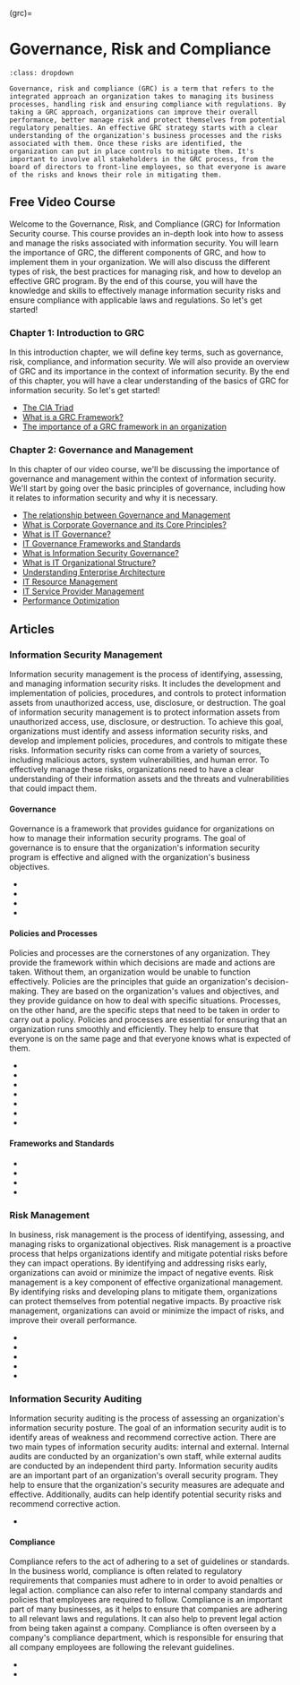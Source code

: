 (grc)=
# Governance, Risk and Compliance

```{admonition} What is GRC?
:class: dropdown

Governance, risk and compliance (GRC) is a term that refers to the integrated approach an organization takes to managing its business processes, handling risk and ensuring compliance with regulations. By taking a GRC approach, organizations can improve their overall performance, better manage risk and protect themselves from potential regulatory penalties. An effective GRC strategy starts with a clear understanding of the organization's business processes and the risks associated with them. Once these risks are identified, the organization can put in place controls to mitigate them. It's important to involve all stakeholders in the GRC process, from the board of directors to front-line employees, so that everyone is aware of the risks and knows their role in mitigating them.
```

## Free Video Course

Welcome to the Governance, Risk, and Compliance (GRC) for Information Security course. This course provides an in-depth look into how to assess and manage the risks associated with information security. You will learn the importance of GRC, the different components of GRC, and how to implement them in your organization. We will also discuss the different types of risk, the best practices for managing risk, and how to develop an effective GRC program. By the end of this course, you will have the knowledge and skills to effectively manage information security risks and ensure compliance with applicable laws and regulations. So let's get started!

### Chapter 1: Introduction to GRC

In this introduction chapter, we will define key terms, such as governance, risk, compliance, and information security. We will also provide an overview of GRC and its importance in the context of information security. By the end of this chapter, you will have a clear understanding of the basics of GRC for information security. So let's get started!

- [The CIA Triad](https://youtu.be/7Bg7P2zgQss)
- [What is a GRC Framework?](https://youtu.be/Tmjiqss4jzw)
- [The importance of a GRC framework in an organization](https://youtu.be/kV2R8cO1glU)

### Chapter 2: Governance and Management

In this chapter of our video course, we'll be discussing the importance of governance and management within the context of information security. We'll start by going over the basic principles of governance, including how it relates to information security and why it is necessary.

- [The relationship between Governance and Management](https://youtu.be/upmnGSledJM)
- [What is Corporate Governance and its Core Principles?](https://youtu.be/MuvsK00h4Y0)
- [What is IT Governance?](https://youtu.be/-bACcb6cWY0)
- [IT Governance Frameworks and Standards](https://youtu.be/8pLsQ9dZFds)
- [What is Information Security Governance?](https://youtu.be/-843Jc7_B_8)
- [What is IT Organizational Structure?](https://youtu.be/dH66x-_3Jyw)
- [Understanding Enterprise Architecture](https://youtu.be/GbSOnOuao84)
- [IT Resource Management](https://youtu.be/ukkQbiwHz5M)
- [IT Service Provider Management](https://youtu.be/St8j0k6YXo0)
- [Performance Optimization](https://youtu.be/ban-kiLchiY)

## Articles

### Information Security Management

Information security management is the process of identifying, assessing, and managing information security risks. It includes the development and implementation of policies, procedures, and controls to protect information assets from unauthorized access, use, disclosure, or destruction. The goal of information security management is to protect information assets from unauthorized access, use, disclosure, or destruction. To achieve this goal, organizations must identify and assess information security risks, and develop and implement policies, procedures, and controls to mitigate these risks. Information security risks can come from a variety of sources, including malicious actors, system vulnerabilities, and human error. To effectively manage these risks, organizations need to have a clear understanding of their information assets and the threats and vulnerabilities that could impact them.

#### Governance

Governance is a framework that provides guidance for organizations on how to manage their information security programs. The goal of governance is to ensure that the organization's information security program is effective and aligned with the organization's business objectives.

* [](get-a-grip-on-your-data-with-data-governance)
* [](managing-governance-risk-and-compliance-for-a-resilient-organization)
* [](you-need-to-implement-the-nist-cybersecurity-framework-now)
* [](asset-management)

#### Policies and Processes

Policies and processes are the cornerstones of any organization. They provide the framework within which decisions are made and actions are taken. Without them, an organization would be unable to function effectively. Policies are the principles that guide an organization's decision-making. They are based on the organization's values and objectives, and they provide guidance on how to deal with specific situations. Processes, on the other hand, are the specific steps that need to be taken in order to carry out a policy. Policies and processes are essential for ensuring that an organization runs smoothly and efficiently. They help to ensure that everyone is on the same page and that everyone knows what is expected of them.

* [](the-role-of-security-policies-in-an-organization)
* [](policies-standards-and-guidelines-for-compliance)
* [](the-foundations-of-a-successful-information-security-policy)
* [](tailor-making-the-perfect-policy-for-your-organizations-security)
* [](data-classification-secure-your-data-by-first-understanding-your-data)
* [](information-protection-balancing-costs-and-benefits)
* [](safeguard-your-sensitive-data-with-non-disclosure-agreements-ndas)

#### Frameworks and Standards

* [](make-information-security-a-priority-with-iso2700)
* [](information-security-management-system-and-iso27001)
* [](privacy-information-management-system-iso-27701)
* [](an-overview-of-general-data-protection-regulation-gdpr-and-how-does-it-affect-you)

### Risk Management

In business, risk management is the process of identifying, assessing, and managing risks to organizational objectives. Risk management is a proactive process that helps organizations identify and mitigate potential risks before they can impact operations. By identifying and addressing risks early, organizations can avoid or minimize the impact of negative events. Risk management is a key component of effective organizational management. By identifying risks and developing plans to mitigate them, organizations can protect themselves from potential negative impacts. By proactive risk management, organizations can avoid or minimize the impact of risks, and improve their overall performance.

* [](make-security-decisions-with-confidence-using-risk-assessments)
* [](risk-management-avoid-accept-mitigate-transference)
* [](disaster-recovery-get-back-on-your-feet-after-a-disaster)
* [](a-well-developed-business-continuity-plan-is-crucial-for-maintaining-continuous-operations)
* [](the-importance-of-data-backup-and-recovery-for-an-organization)

### Information Security Auditing

Information security auditing is the process of assessing an organization's information security posture. The goal of an information security audit is to identify areas of weakness and recommend corrective action. There are two main types of information security audits: internal and external. Internal audits are conducted by an organization's own staff, while external audits are conducted by an independent third party. Information security audits are an important part of an organization's overall security program. They help to ensure that the organization's security measures are adequate and effective. Additionally, audits can help identify potential security risks and recommend corrective action.

* [](basic-methods-of-auditing)

#### Compliance

Compliance refers to the act of adhering to a set of guidelines or standards. In the business world, compliance is often related to regulatory requirements that companies must adhere to in order to avoid penalties or legal action. compliance can also refer to internal company standards and policies that employees are required to follow. Compliance is an important part of many businesses, as it helps to ensure that companies are adhering to all relevant laws and regulations. It can also help to prevent legal action from being taken against a company. Compliance is often overseen by a company's compliance department, which is responsible for ensuring that all company employees are following the relevant guidelines.

* [](how-to-sustain-compliance-in-organizations)
* [](keep-your-data-processing-compliant-with-data-audits)
